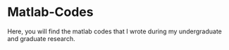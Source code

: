 # Matlab-Codes
Here, you will find the matlab codes that I wrote during my undergraduate and graduate research.
